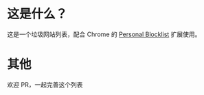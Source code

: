 # 这是什么？
这是一个垃圾网站列表，配合 Chrome 的 [Personal Blocklist](https://chrome.google.com/webstore/detail/personal-blocklist-by-goo/nolijncfnkgaikbjbdaogikpmpbdcdef) 扩展使用。

# 其他
欢迎 PR，一起完善这个列表

